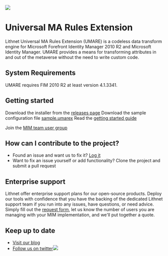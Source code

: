 ![](https://github.com/lithnet/umare/wiki/images/logo-ex-small.png)
# Universal MA Rules Extension
Lithnet Universal MA Rules Extension (UMARE) is a codeless data transform engine for Microsoft Forefront Identity Manager 2010 R2 and Microsoft Identity Manager. UMARE provides a means for transforming attributes in and out of the metaverse without the need to write custom code.

## System Requirements
UMARE requires FIM 2010 R2 at least version 4.1.3341.

##  Getting started
Download the installer from the [releases page](https://github.com/lithnet/umare/releases)
Download the sample configuration file [sample.umarex](https://github.com/lithnet/umare/wiki/resources/sample.umarex)
Read the [getting started guide](https://github.com/lithnet/umare/wiki/)

Join the [MIM team user group](https://www.thefimteam.com/fim-team-user-group)

## How can I contribute to the project?
* Found an issue and want us to fix it? [Log it](https://github.com/lithnet/umare/issues)
* Want to fix an issue yourself or add functionality? Clone the project and submit a pull request

## Enterprise support
Lithnet offer enterprise support plans for our open-source products. Deploy our tools with confidence that you have the backing of the dedicated Lithnet support team if you run into any issues, have questions, or need advice. Simply fill out the [request form](https://lithnet.io/products/mim), let us know the number of users you are managing with your MIM implementation, and we'll put together a quote.

## Keep up to date
* [Visit our blog](http://blog.lithnet.io)
* [Follow us on twitter](https://twitter.com/lithnet_io)![](http://twitter.com/favicon.ico)

